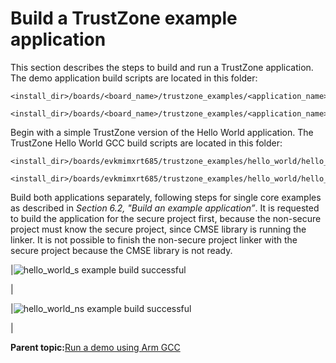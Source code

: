 # Build a TrustZone example application

This section describes the steps to build and run a TrustZone application. The demo application build scripts are located in this folder:

```
<install_dir>/boards/<board_name>/trustzone_examples/<application_name>/[<core_type>]/<application_name>_ns/armgcc
```

```
<install_dir>/boards/<board_name>/trustzone_examples/<application_name>/[<core_type>]/<application_name>_s/armgcc
```

Begin with a simple TrustZone version of the Hello World application. The TrustZone Hello World GCC build scripts are located in this folder:

```
<install_dir>/boards/evkmimxrt685/trustzone_examples/hello_world/hello_world_ns/armgcc/build_debug.bat
```

```
<install_dir>/boards/evkmimxrt685/trustzone_examples/hello_world/hello_world_s/armgcc/build_debug.bat
```

Build both applications separately, following steps for single core examples as described in *Section 6.2, "Build an example application”*. It is requested to build the application for the secure project first, because the non-secure project must know the secure project, since CMSE library is running the linker. It is not possible to finish the non-secure project linker with the secure project because the CMSE library is not ready.

|![](../images/hello_world_s_example_build_successful_arm_trustzo.jpg "hello_world_s
									example
									build successful")

|

|![](../images/hello_world_ns_example_build_successful_arm_trustz.jpg "hello_world_ns example build
									successful")

|

**Parent topic:**[Run a demo using Arm GCC](../topics/run_a_demo_using_arm__gcc.md)

